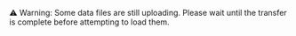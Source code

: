 ⚠️ Warning: Some data files are still uploading. Please wait until the transfer is complete before attempting to load them.
